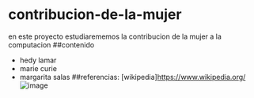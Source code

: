 # contribucion-de-la-mujer
en este proyecto estudiarememos la contribucion de la mujer a la computacion
##contenido
- hedy lamar
- marie curie
- margarita salas
##referencias:
[wikipedia]https://www.wikipedia.org/
![image](https://user-images.githubusercontent.com/114906901/193536126-b08741af-0bc6-4535-8c10-9924abd23de5.PNG)

